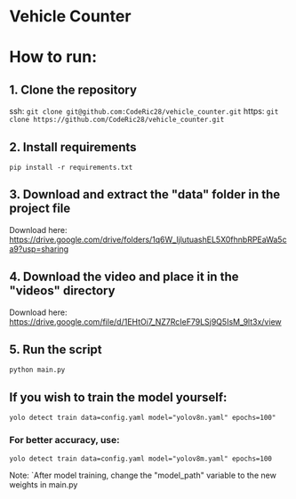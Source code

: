# Vehicle Counter
# How to run:

## 1. Clone the repository
ssh: ```git clone git@github.com:CodeRic28/vehicle_counter.git```
https: ```git clone https://github.com/CodeRic28/vehicle_counter.git```

## 2. Install requirements
```pip install -r requirements.txt```

## 3. Download and extract the "data" folder in the project file
Download here: https://drive.google.com/drive/folders/1q6W_ljlutuashEL5X0fhnbRPEaWa5ca9?usp=sharing

## 4. Download the video and place it in the "videos" directory
Download here: https://drive.google.com/file/d/1EHtOi7_NZ7RcIeF79LSj9Q5IsM_9lt3x/view

## 5. Run the script
```python main.py```


## If you wish to train the model yourself:
```yolo detect train data=config.yaml model="yolov8n.yaml" epochs=100"```

### For better accuracy, use:
```yolo detect train data=config.yaml model="yolov8m.yaml" epochs=100```

Note: `After model training, change the "model_path" variable to the new weights in main.py
